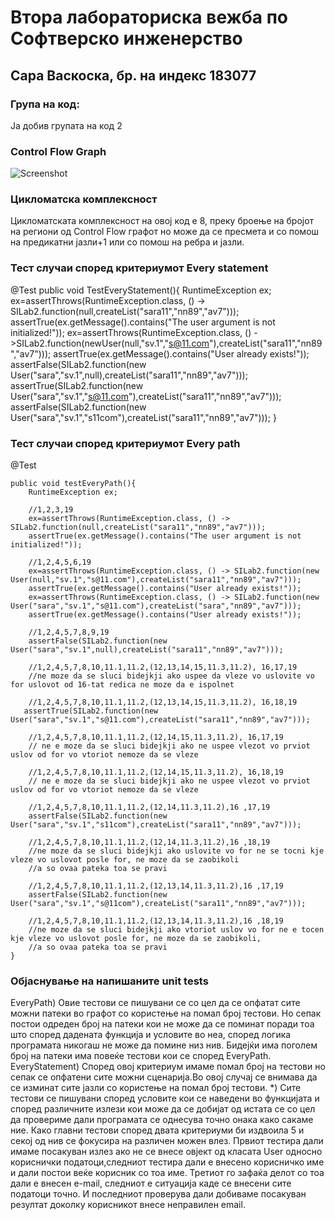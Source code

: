 # Втора лабораториска вежба по Софтверско инженерство #
## Сара Васкоска, бр. на индекс 183077 ##
### Група на код: ###
Ја добив групата на код 2
### Control Flow Graph ###
![Screenshot](CFG_183077.png)
### Цикломатска комплексност ###
Цикломатската комплексност на овој код е 8, преку броење на бројот на региони од Control Flow графот но може да се пресмета и со помош на предикатни јазли+1 или со помош на ребра и јазли.
### Тест случаи според критериумот Every statement ###
@Test
    public void TestEveryStatement(){
       RuntimeException ex;
       ex=assertThrows(RuntimeException.class, () -> SILab2.function(null,createList("sara11","nn89","av7")));
       assertTrue(ex.getMessage().contains("The user argument is not initialized!"));
       ex=assertThrows(RuntimeException.class, () ->SILab2.function(newUser(null,"sv.1","s@11.com"),createList("sara11","nn89","av7")));
       аssertTrue(ex.getMessage().contains("User already exists!"));
       assertFalse(SILab2.function(new User("sara","sv.1",null),createList("sara11","nn89","av7")));
       assertTrue(SILab2.function(new User("sara","sv.1","s@11.com"),createList("sara11","nn89","av7")));
       assertFalse(SILab2.function(new User("sara","sv.1","s11com"),createList("sara11","nn89","av7")));
    }
### Тест случаи според критериумот Every path ###
@Test

    public void testEveryPath(){        
        RuntimeException ex;

        //1,2,3,19
        ex=assertThrows(RuntimeException.class, () -> SILab2.function(null,createList("sara11","nn89","av7")));
        assertTrue(ex.getMessage().contains("The user argument is not initialized!"));

        //1,2,4,5,6,19
        ex=assertThrows(RuntimeException.class, () -> SILab2.function(new User(null,"sv.1","s@11.com"),createList("sara11","nn89","av7")));
        assertTrue(ex.getMessage().contains("User already exists!"));
        ex=assertThrows(RuntimeException.class, () -> SILab2.function(new User("sara","sv.1","s@11.com"),createList("sara","nn89","av7")));
        assertTrue(ex.getMessage().contains("User already exists!"));

        //1,2,4,5,7,8,9,19
        assertFalse(SILab2.function(new User("sara","sv.1",null),createList("sara11","nn89","av7")));

        //1,2,4,5,7,8,10,11.1,11.2,(12,13,14,15,11.3,11.2), 16,17,19
        //ne moze da se sluci bidejkji ako uspee da vleze vo uslovite vo for uslovot od 16-tat redica ne moze da e ispolnet

        //1,2,4,5,7,8,10,11.1,11.2,(12,13,14,15,11.3,11.2), 16,18,19
       assertTrue(SILab2.function(new User("sara","sv.1","s@11.com"),createList("sara11","nn89","av7")));

        //1,2,4,5,7,8,10,11.1,11.2,(12,14,15,11.3,11.2), 16,17,19
        // ne e moze da se sluci bidejkji ako ne uspee vlezot vo prviot uslov od for vo vtoriot nemoze da se vleze

        //1,2,4,5,7,8,10,11.1,11.2,(12,14,15,11.3,11.2), 16,18,19
        // ne e moze da se sluci bidejkji ako ne uspee vlezot vo prviot uslov od for vo vtoriot nemoze da se vleze

        //1,2,4,5,7,8,10,11.1,11.2,(12,14,11.3,11.2),16 ,17,19
        assertFalse(SILab2.function(new User("sara","sv.1","s11com"),createList("sara11","nn89","av7")));

        //1,2,4,5,7,8,10,11.1,11.2,(12,14,11.3,11.2),16 ,18,19
        //ne moze da se sluci bidejkji ako uslovite vo for ne se tocni kje vleze vo uslovot posle for, ne moze da se zaobikoli
        //a so ovaa pateka toa se pravi

        //1,2,4,5,7,8,10,11.1,11.2,(12,13,14,11.3,11.2),16 ,17,19
        assertFalse(SILab2.function(new User("sara","sv.1","s@11com"),createList("sara11","nn89","av7")));

        //1,2,4,5,7,8,10,11.1,11.2,(12,13,14,11.3,11.2),16 ,18,19
        //ne moze da se sluci bidejkji ako vtoriot uslov vo for ne e tocen kje vleze vo uslovot posle for, ne moze da se zaobikoli,
        //a so ovaa pateka toa se pravi
    }
### Објаснување на напишаните unit tests ###
EveryPath)
Овие тестови се пишувани се со цел да се опфатат сите можни патеки во графот со користење на помал број тестови. Но сепак постои одреден број на патеки кои не може да се поминат поради тоа што според дадената функција  и условите во неа, според логика програмата никогаш не може да помине низ нив. Бидејќи има поголем број на патеки има повеќе тестови кои се според EveryPath.
EveryStatement)
Според овој критериум имаме помал број на тестови но сепак се опфатени сите можни сценарија.Во овој случај се внимава да се изминат сите јазли со користење на помал број тестови.
*) Сите тестови се пишувани според условите кои се наведени во функцијата и според различните излези кои може да се добијат од истата се со цел да провериме дали програмата се однесува точно онака како сакаме ние.
Како главни тестови според двата критериуми би издвоила 5 и секој од нив се фокусира на различен можен влез. Првиот тестира дали имаме посакуван излез ако не се внесе овјект од класата User односно кориснички податоци,следниот тестира дали е внесено корисничко име и дали постои веќе корисник со тоа име. Третиот го зафаќа делот со тоа дали е внесен e-mail, следниот е ситуација каде се внесени сите податоци точно. И последниот проверува дали добиваме посакуван резултат доколку корисникот внесе неправилен email. 
